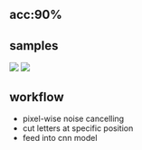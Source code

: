 ## acc:90%

## samples
<img src='https://user-images.githubusercontent.com/35487258/75249849-07b24280-5812-11ea-8805-db276419a459.gif'>
<img src='https://user-images.githubusercontent.com/35487258/75249853-097c0600-5812-11ea-916f-a73b67362a80.gif'>

## workflow
- pixel-wise noise cancelling
- cut letters at specific position
- feed into cnn model

